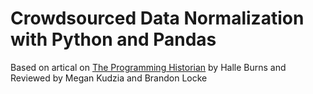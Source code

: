 # Crowdsourced Data Normalization with Python and Pandas
Based on artical on [The Programming Historian](https://programminghistorian.org/en/lessons/crowdsourced-data-normalization-with-pandas) by Halle Burns and Reviewed by Megan Kudzia and Brandon Locke

